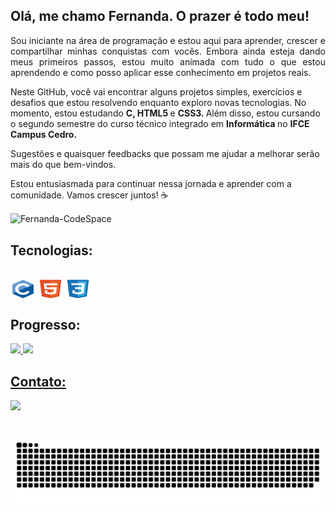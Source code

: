 ## Olá, me chamo Fernanda. O prazer é todo meu!

<p align="justify">
  Sou iniciante na área de programação e estou aqui para aprender, crescer e compartilhar minhas conquistas com vocês. Embora ainda esteja dando meus primeiros passos, estou muito animada com tudo o que estou aprendendo e como posso aplicar esse conhecimento em projetos reais.  
  
  Neste GitHub, você vai encontrar alguns projetos simples, exercícios e desafios que estou resolvendo enquanto exploro novas tecnologias. No momento, estou estudando <strong> C, </strong> <strong> HTML5 </strong> e <strong> CSS3. </strong> Além disso, estou cursando o segundo semestre do curso técnico integrado em <strong> Informática </strong> no <strong> IFCE Campus Cedro. </strong>  
  
  Sugestões e quaisquer feedbacks que possam me ajudar a melhorar serão mais do que bem-vindos.
  
  Estou entusiasmada para continuar nessa jornada e aprender com a comunidade. Vamos crescer juntos! ☕  
</p>

<img align="center" alt="Fernanda-CodeSpace" src="https://i.pinimg.com/originals/f9/57/6f/f9576fca9fc8ef79976a1d6327bbe9ae.gif"/>


## Tecnologias:

<div style="display: inline_block"><br>
  <img align="center" alt="Fernanda-C" height="30" width="40" src="https://raw.githubusercontent.com/devicons/devicon/master/icons/c/c-original.svg">
  <img align="center" alt="Fernanda-HTML" height="30" width="40" src="https://raw.githubusercontent.com/devicons/devicon/master/icons/html5/html5-original.svg">
  <img align="center" alt="Fernanda-CSS" height="30" width="40" src="https://raw.githubusercontent.com/devicons/devicon/master/icons/css3/css3-original.svg">
</div>

## Progresso:

<div>
  <a href="https://github.com/mfbyrodrigues">
  <img height="180em" src="https://github-readme-stats.vercel.app/api?username=mfbyrodrigues&show_icons=true&theme=dracula&include_all_commits=true&count_private=true"/>
  <img height="180em" src="https://github-readme-stats.vercel.app/api/top-langs/?username=mfbyrodrigues&layout=compact&langs_count=16&theme=dracula"/>
</div>
  
## Contato:
 
<div> 
  <a href="n.nandcchi@gmail.com"><img src="https://img.shields.io/badge/-Gmail-%23333?style=for-the-badge&logo=gmail&logoColor=white" target="_blank"></a>
</div>

#

<picture align="center">
  <source media="(prefers-color-scheme: dark)" srcset="https://raw.githubusercontent.com/mfbyrodrigues/mfbyrodrigues/output/github-contribution-grid-snake-dark.svg">
  <source media="(prefers-color-scheme: light)" srcset="https://raw.githubusercontent.com/mfbyrodrigues/mfbyrodrigues/output/github-contribution-grid-snake-dark.svg">
  <img align="center" alt="github contribution grid snake animation" src="https://raw.githubusercontent.com/mfbyrodrigues/mfbyrodrigues/output/github-contribution-grid-snake.svg">
</picture>
